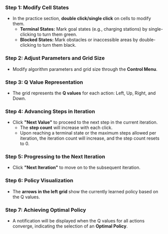 ### **Step 1: Modify Cell States**
- In the practice section, **double click/single click** on cells to modify them.
  - **Terminal States:** Mark goal states (e.g., charging stations) by single-clicking to turn them green.
  - **Blocked States:** Mark obstacles or inaccessible areas by double-clicking to turn them black.

### **Step 2: Adjust Parameters and Grid Size**
- Modify algorithm parameters and grid size through the **Control Menu**.

### **Step 3: Q Value Representation**
- The grid represents the **Q values** for each action: Left, Up, Right, and Down.

### **Step 4: Advancing Steps in Iteration**
- Click **"Next Value"** to proceed to the next step in the current iteration.
  - The **step count** will increase with each click.
  - Upon reaching a terminal state or the maximum steps allowed per iteration, the iteration count will increase, and the step count resets to 0.

### **Step 5: Progressing to the Next Iteration**
- Click **"Next Iteration"** to move on to the subsequent iteration.

### **Step 6: Policy Visualization**
- The **arrows in the left grid** show the currently learned policy based on the Q values.

### **Step 7: Achieving Optimal Policy**
- A notification will be displayed when the Q values for all actions converge, indicating the selection of an **Optimal Policy**.
